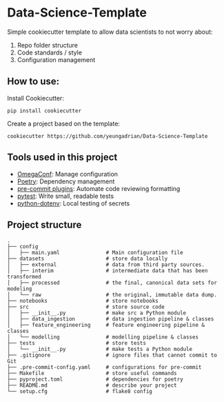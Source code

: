 #  Data-Science-Template

Simple cookiecutter template to allow data scientists to not worry about:
1. Repo folder structure
2. Code standards / style
3. Configuration management

## How to use:
Install Cookiecutter:
```
pip install cookiecutter
```
Create a project based on the template:
```
cookiecutter https://github.com/yeungadrian/Data-Science-Template
```

## Tools used in this project
* [OmegaConf](https://omegaconf.readthedocs.io/en/2.3_branch/index.html): Manage configuration
* [Poetry](https://python-poetry.org/docs/basic-usage/): Dependency management
* [pre-commit plugins](https://pre-commit.com/): Automate code reviewing formatting
* [pytest](https://docs.pytest.org/en/latest/): Write small, readable tests
* [python-dotenv](https://pypi.org/project/python-dotenv/): Local testing of secrets

## Project structure
```
.
├── config
│   ├── main.yaml               # Main configuration file
├── datasets                    # store data locally
│   ├── external                # data from third party sources.
│   ├── interim                 # intermediate data that has been transformed
│   ├── processed               # the final, canonical data sets for modeling
│   └── raw                     # the original, immutable data dump.
├── notebooks                   # store notebooks
├── src                         # store source code
│   ├── __init__.py             # make src a Python module
│   ├── data_ingestion          # data ingestion pipeline & classes
│   ├── feature_engineering     # feature engineering pipeline & classes
│   └── modelling               # modelling pipeline & classes
├── tests                       # store tests
│   └── __init__.py             # make tests a Python module
├── .gitignore                  # ignore files that cannot commit to Git
├── .pre-commit-config.yaml     # configurations for pre-commit
├── Makefile                    # store useful commands
├── pyproject.toml              # dependencies for poetry
├── README.md                   # describe your project
└── setup.cfg                   # flake8 config
```
